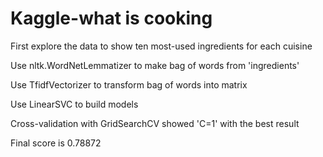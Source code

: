 # Kaggle-what is cooking

First explore the data to show ten most-used ingredients for each cuisine

Use nltk.WordNetLemmatizer to make bag of words from 'ingredients'

Use TfidfVectorizer to transform bag of words into matrix

Use LinearSVC to build models

Cross-validation with GridSearchCV showed 'C=1' with the best result

Final score is 0.78872
